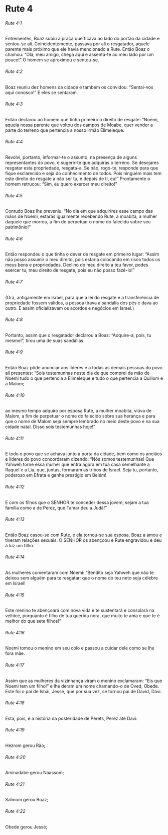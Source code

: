 # Rute 4

###### Rute 4:1

Entrementes, Boaz subiu à praça que ficava ao lado do portão da cidade e sentou-se ali. Coincidentemente, passava por ali o resgatador, aquele parente mais próximo que ele havia mencionado a Rute. Então Boaz o chamou: “Olá, meu amigo, chega aqui e assenta-te ao meu lado por um pouco!” O homem se aproximou e sentou-se.

###### Rute 4:2

Boaz reuniu dez homens da cidade e também os convidou: “Sentai-vos aqui conosco!” E eles se sentaram.

###### Rute 4:3

Então declarou ao homem que tinha primeiro o direito de resgate: “Noemi, aquela nossa parente que voltou dos campos de Moabe, quer vender a parte do terreno que pertencia a nosso irmão Elimeleque.

###### Rute 4:4

Revolvi, portanto, informar-te o assunto, na presença de alguns representantes do povo, e sugerir-te que adquiras o terreno. Se desejares resgatar esta propriedade, resgata-a. Se não, rogo-te, responde para que fique esclarecido e seja do conhecimento de todos. Pois ninguém mais tem este direito de resgate a não ser tu, e depois de ti, eu!” Prontamente o homem retrucou: “Sim, eu quero exercer meu direito!”

###### Rute 4:5

Contudo Boaz lhe preveniu: “No dia em que adquirires esse campo das mãos de Noemi, estarás igualmente recebendo Rute, a moabita, a mulher daquele que morreu, a fim de perpetuar o nome do falecido sobre seu patrimônio!”

###### Rute 4:6

Então respondeu o que tinha o dever de resgate em primeiro lugar: “Assim não posso assumir o meu direito, pois estaria colocando em risco todos os meus bens e propriedades. Declino do meu direito a teu favor, podes exercer tu, meu direito de resgate, pois eu não posso fazê-lo!”

###### Rute 4:7

(Ora, antigamente em Israel, para que a lei do resgate e a transferência de propriedade fossem válidos, a pessoa tirava a sandália dos pés e dava ao outro. E assim oficializavam os acordos e negócios em Israel.)

###### Rute 4:8

Portanto, assim que o resgatador declarou a Boaz: “Adquire-a, pois, tu mesmo!”, tirou uma de suas sandálias.

###### Rute 4:9

Então Boaz pôde anunciar aos líderes e a todas as demais pessoas do povo ali presentes: “Sois testemunhas neste dia de que comprei da mão de Noemi tudo o que pertencia a Elimeleque e tudo o que pertencia a Quiliom e a Malom;

###### Rute 4:10

ao mesmo tempo adquiro por esposa Rute, a mulher moabita, viúva de Malom, a fim de perpetuar o nome do falecido sobre sua herança e para que o nome de Malom seja sempre lembrado no meio deste povo e na sua cidade natal. Disso sois testemunhas hoje!”

###### Rute 4:11

E todo o povo que se achava junto à porta da cidade, bem como os anciãos e líderes do povo concordaram dizendo: “Nós somos testemunhas! Que Yahweh torne essa mulher que entra agora em tua casa semelhante a Raquel e a Lia, que, juntas, formaram as tribos de Israel. Seja tu, portanto, poderoso em Efrata e ganhe prestígio em Belém!

###### Rute 4:12

E com os filhos que o SENHOR te conceder dessa jovem, sejam a tua família como a de Perez, que Tamar deu a Judá!”

###### Rute 4:13

Então Boaz casou-se com Rute, e ela tornou-se sua esposa. Boaz a amou e tiveram relações sexuais. O SENHOR os abençoou e Rute engravidou e deu à luz um filho.

###### Rute 4:14

As mulheres comentaram com Noemi: “Bendito seja Yahweh que não te deixou sem alguém para te resgatar: que o nome do teu neto seja célebre em Israel!

###### Rute 4:15

Este menino te abençoará com nova vida e te sustentará e consolará na velhice, porquanto é filho de tua querida nora, que muito te ama e que te é melhor do que sete filhos!”

###### Rute 4:16

Noemi tomou o menino em seu colo e passou a cuidar dele como se lhe fora mãe.

###### Rute 4:17

Assim que as mulheres da vizinhança viram o menino exclamaram: “Eis que Noemi tem um filho!” e lhe deram um nome chamando-o de Oved, Obede. Este foi o pai de Ishái, Jessé, que por sua vez, se tornou pai de David, Davi.

###### Rute 4:18

Esta, pois, é a história da posteridade de Pérets, Perez até Davi:

###### Rute 4:19

Hezrom gerou Rão;

###### Rute 4:20

Aminadabe gerou Naassom;

###### Rute 4:21

Salmom gerou Boaz;

###### Rute 4:22

Obede gerou Jessé;

